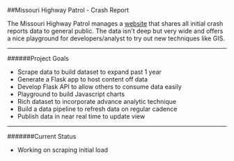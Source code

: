 ##Missouri Highway Patrol - Crash Report

The Missouri Highway Patrol manages a [website](https://www.mshp.dps.missouri.gov/HP68/SearchAction) that 
shares all initial crash reports data to general public. The data isn't
deep but very wide and offers a nice playground for developers/analyst to try out new
techniques like GIS. 
***
######Project Goals
* Scrape data to build dataset to expand past 1 year
* Generate a Flask app to host content off data
* Develop Flask API to allow others to consume data easily
* Playground to build Javascript charts
* Rich dataset to incorporate advance analytic technique
* Build a data pipeline to refresh data on regular cadence
* Publish data in near real time to update view
***
#######Current Status
* Working on scraping initial load 
